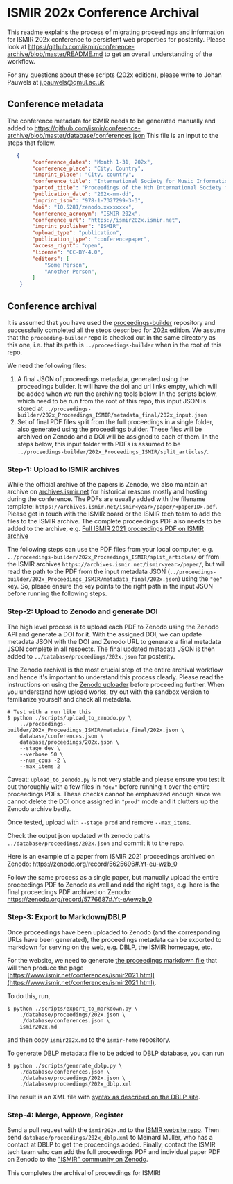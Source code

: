 # ISMIR 202x Conference Archival

This readme explains the process of migrating proceedings and information for ISMIR 202x conference to persistent web properties for posterity. Please look at https://github.com/ismir/conference-archive/blob/master/README.md to get an overall understanding of the workflow.

For any questions about these scripts (202x edition), please write to Johan Pauwels at [j.pauwels@qmul.ac.uk](mailto:j.pauwels@qmul.ac.uk)

## Conference metadata
The conference metadata for ISMIR needs to be generated manually and added to https://github.com/ismir/conference-archive/blob/master/database/conferences.json This file is an input to the steps that follow.

```json
   {
        "conference_dates": "Month 1-31, 202x",
        "conference_place": "City, Country",
        "imprint_place": "City, country",
        "conference_title": "International Society for Music Information Retrieval Conference",
        "partof_title": "Proceedings of the Nth International Society for Music Information Retrieval Conference",
        "publication_date": "202x-mm-dd",
        "imprint_isbn": "978-1-7327299-3-3",
        "doi": "10.5281/zenodo.xxxxxxxx",
        "conference_acronym": "ISMIR 202x",
        "conference_url": "https://ismir202x.ismir.net",
        "imprint_publisher": "ISMIR",
        "upload_type": "publication",
        "publication_type": "conferencepaper",
        "access_right": "open",
        "license": "CC-BY-4.0",
        "editors": [
            "Some Person",
            "Another Person",
        ]
    }
```

## Conference archival
It is assumed that you have used the [proceedings-builder](https://github.com/ismir/proceedings-builder) repository and successfully completed all the steps described for [202x edition](https://github.com/ismir/proceedings-builder/blob/master/202x_scripts/README.md). We assume that the `proceeding-builder` repo is checked out in the same directory as this one, i.e. that its path is `../proceedings-builder` when in the root of this repo.

We need the following files:
1. A final JSON of proceedings metadata, generated using the proceedings builder. It will have the doi and url links empty, which will be added when we run the archiving tools below. In the scripts below, which need to be run from the root of this repo, this input JSON is stored at `../proceedings-builder/202x_Proceedings_ISMIR/metadata_final/202x_input.json`
2. Set of final PDF files split from the full proceedings in a single folder, also generated using the proceedings builder. These files will be archived on Zenodo and a DOI will be assigned to each of them. In the steps below, this input folder with PDFs is assumed to be `../proceedings-builder/202x_Proceedings_ISMIR/split_articles/`.

### Step-1: Upload to ISMIR archives
While the official archive of the papers is Zenodo, we also maintain an archive on [archives.ismir.net](archives.ismir.net) for historical reasons mostly and hosting during the conference. The PDFs are usually added with the filename template: `https://archives.ismir.net/ismir<year>/paper/<paperID>.pdf`. Please get in touch with the ISMIR board or the ISMIR tech team to add the files to the ISMIR archive. The complete proceedings PDF also needs to be added to the archive, e.g. [Full ISMIR 2021 proceedings PDF on ISMIR archive](http://archives.ismir.net/ismir2021/2021_Proceedings_ISMIR.pdf)

The following steps can use the PDF files from your local computer, e.g. `../proceedings-builder/202x_Proceedings_ISMIR/split_articles/` or from the ISMIR archives `https://archives.ismir.net/ismir<year>/paper/`, but will read the path to the PDF from the input metadata JSON (`../proceedings-builder/202x_Proceedings_ISMIR/metadata_final/202x.json`) using the `"ee"` key. So, please ensure the key points to the right path in the input JSON before running the following steps.

### Step-2: Upload to Zenodo and generate DOI

The high level process is to upload each PDF to Zenodo using the Zenodo API and generate a DOI for it. With the assigned DOI, we can update metadata JSON with the DOI and Zenodo URL to generate a final metadata JSON complete in all respects. The final updated metadata JSON is then added to `../database/proceedings/202x.json` for posterity.

The Zenodo archival is the most crucial step of the entire archival workflow and hence it's important to understand this process clearly. Please read the instructions on using the [Zenodo uploader](https://github.com/ismir/conference-archive/blob/master/README.md#3-zenodo-uploader) before proceeding further. When you understand how upload works, try out with the sandbox version to familiarize yourself and check all metadata.

```
# Test with a run like this
$ python ./scripts/upload_to_zenodo.py \
    ../proceedings-builder/202x_Proceedings_ISMIR/metadata_final/202x.json \
    database/conferences.json \
    database/proceedings/202x.json \
    --stage dev \
    --verbose 50 \
    --num_cpus -2 \
    --max_items 2
```

Caveat: `upload_to_zenodo.py` is not very stable and please ensure you test it out thoroughly with a few files in `"dev"` before running it over the entire proceedings PDFs. These checks cannot be emphasized enough since we cannot delete the DOI once assigned in `"prod"` mode and it clutters up the Zenodo archive badly.

Once tested, upload with `--stage prod` and remove `--max_items`.

Check the output json updated with zenodo paths `../database/proceedings/202x.json` and commit it to the repo.

Here is an example of a paper from ISMIR 2021 proceedings archived on Zenodo: https://zenodo.org/record/5625696#.Yt-eu-wzb_0

Follow the same process as a single paper, but manually upload the entire proceedings PDF to Zenodo as well and add the right tags, e.g. here is the final proceedings PDF archived on Zenodo: https://zenodo.org/record/5776687#.Yt-eAewzb_0

### Step-3: Export to Markdown/DBLP
Once proceedings have been uploaded to Zenodo (and the corresponding URLs have been generated), the proceedings metadata can be exported to markdown for serving on the web, e.g. DBLP, the ISMIR homepage, etc.

For the website, we need to generate [the proceedings markdown file](https://github.com/ismir/ismir-home/blob/master/docs/conferences/ismir2021.md) that will then produce the page [https://www.ismir.net/conferences/ismir2021.html](https://www.ismir.net/conferences/ismir2021.html).

To do this, run,
```
$ python ./scripts/export_to_markdown.py \
    ./database/proceedings/202x.json \
    ./database/conferences.json \
    ismir202x.md
```
and then copy `ismir202x.md` to the `ismir-home` repository.

To generate DBLP metadata file to be added to DBLP database, you can run

```
$ python ./scripts/generate_dblp.py \
    ./database/conferences.json \
    ./database/proceedings/202x.json \
    ./database/proceedings/202x_dblp.xml
```
The result is an XML file with [syntax as described on the DBLP site](https://dblp.org/faq/1474621.html).


### Step-4: Merge, Approve, Register

Send a pull request with the `ismir202x.md` to the [ISMIR website repo](https://github.com/jpauwels/ismir-home). Then send `database/proceedings/202x_dblp.xml` to Meinard Müller, who has a contact at DBLP to get the proceedings added. Finally, contact the ISMIR tech team who can add the full proceedings PDF and individual paper PDF on Zenodo to the ["ISMIR" community on Zenodo](https://zenodo.org/communities/ismir).

This completes the archival of proceedings for ISMIR!
